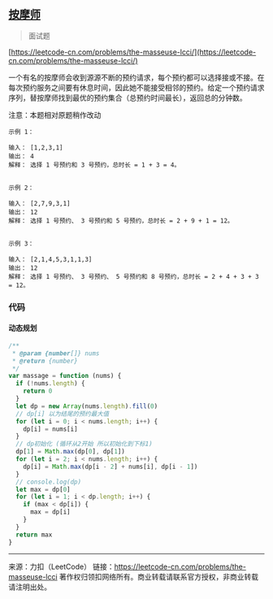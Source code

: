 ## [按摩师](https://leetcode-cn.com/problems/the-masseuse-lcci/)

> 面试题

[https://leetcode-cn.com/problems/the-masseuse-lcci/](https://leetcode-cn.com/problems/the-masseuse-lcci/)





一个有名的按摩师会收到源源不断的预约请求，每个预约都可以选择接或不接。在每次预约服务之间要有休息时间，因此她不能接受相邻的预约。给定一个预约请求序列，替按摩师找到最优的预约集合（总预约时间最长），返回总的分钟数。

注意：本题相对原题稍作改动

 ```
示例 1：

输入： [1,2,3,1]
输出： 4
解释： 选择 1 号预约和 3 号预约，总时长 = 1 + 3 = 4。


示例 2：

输入： [2,7,9,3,1]
输出： 12
解释： 选择 1 号预约、 3 号预约和 5 号预约，总时长 = 2 + 9 + 1 = 12。


示例 3：

输入： [2,1,4,5,3,1,1,3]
输出： 12
解释： 选择 1 号预约、 3 号预约、 5 号预约和 8 号预约，总时长 = 2 + 4 + 3 + 3 = 12。
 ```



### 代码



#### 动态规划

```js
/**
 * @param {number[]} nums
 * @return {number}
 */
var massage = function (nums) {
  if (!nums.length) {
    return 0
  }
  let dp = new Array(nums.length).fill(0)
  // dp[i] 以为结尾的预约最大值
  for (let i = 0; i < nums.length; i++) {
    dp[i] = nums[i]
  }
  // dp初始化 (循环从2开始 所以初始化到下标1)
  dp[1] = Math.max(dp[0], dp[1])
  for (let i = 2; i < nums.length; i++) {
    dp[i] = Math.max(dp[i - 2] + nums[i], dp[i - 1])
  }
  // console.log(dp)
  let max = dp[0]
  for (let i = 1; i < dp.length; i++) {
    if (max < dp[i]) {
      max = dp[i]
    }
  }
  return max
}

```







---

来源：力扣（LeetCode）
链接：https://leetcode-cn.com/problems/the-masseuse-lcci
著作权归领扣网络所有。商业转载请联系官方授权，非商业转载请注明出处。
